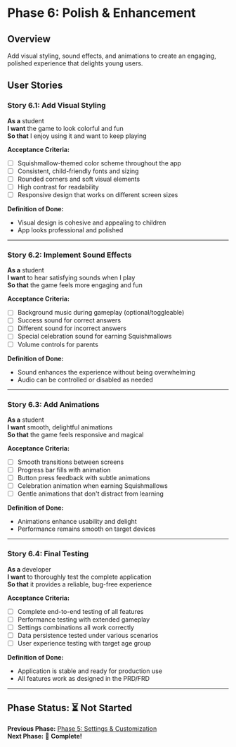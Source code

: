 # Phase 6: Polish & Enhancement

## Overview
Add visual styling, sound effects, and animations to create an engaging, polished experience that delights young users.

## User Stories

### Story 6.1: Add Visual Styling
**As a** student  
**I want** the game to look colorful and fun  
**So that** I enjoy using it and want to keep playing  

**Acceptance Criteria:**
- [ ] Squishmallow-themed color scheme throughout the app
- [ ] Consistent, child-friendly fonts and sizing
- [ ] Rounded corners and soft visual elements
- [ ] High contrast for readability
- [ ] Responsive design that works on different screen sizes

**Definition of Done:**
- Visual design is cohesive and appealing to children
- App looks professional and polished

---

### Story 6.2: Implement Sound Effects
**As a** student  
**I want** to hear satisfying sounds when I play  
**So that** the game feels more engaging and fun  

**Acceptance Criteria:**
- [ ] Background music during gameplay (optional/toggleable)
- [ ] Success sound for correct answers
- [ ] Different sound for incorrect answers
- [ ] Special celebration sound for earning Squishmallows
- [ ] Volume controls for parents

**Definition of Done:**
- Sound enhances the experience without being overwhelming
- Audio can be controlled or disabled as needed

---

### Story 6.3: Add Animations
**As a** student  
**I want** smooth, delightful animations  
**So that** the game feels responsive and magical  

**Acceptance Criteria:**
- [ ] Smooth transitions between screens
- [ ] Progress bar fills with animation
- [ ] Button press feedback with subtle animations
- [ ] Celebration animation when earning Squishmallows
- [ ] Gentle animations that don't distract from learning

**Definition of Done:**
- Animations enhance usability and delight
- Performance remains smooth on target devices

---

### Story 6.4: Final Testing
**As a** developer  
**I want** to thoroughly test the complete application  
**So that** it provides a reliable, bug-free experience  

**Acceptance Criteria:**
- [ ] Complete end-to-end testing of all features
- [ ] Performance testing with extended gameplay
- [ ] Settings combinations all work correctly
- [ ] Data persistence tested under various scenarios
- [ ] User experience testing with target age group

**Definition of Done:**
- Application is stable and ready for production use
- All features work as designed in the PRD/FRD

---

## Phase Status: ⏳ Not Started

**Previous Phase:** [Phase 5: Settings & Customization](./phase-5-settings.md)  
**Next Phase:** 🎉 **Complete!**